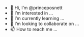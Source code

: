 - 👋 Hi, I’m @princeposnett
- 👀 I’m interested in ...
- 🌱 I’m currently learning ...
- 💞️ I’m looking to collaborate on ...
- 📫 How to reach me ...

<!---
princeposnett/princeposnett is a ✨ special ✨ repository because its `README.md` (this file) appears on your GitHub profile.
You can click the Preview link to take a look at your changes.
--->
